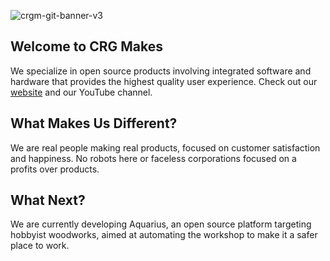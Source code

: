 
![crgm-git-banner-v3](https://github.com/user-attachments/assets/b326ad1a-2025-43a4-8ddf-27b78439ae32)

<!--
![gh-banner](https://repository-images.githubusercontent.com/953102456/9f883fbe-83e5-49f5-a426-85ea9b2fc3c7)
-->

## Welcome to CRG Makes

We specialize in open source products involving integrated software and hardware that provides the highest quality user experience. Check out our [website](https://crgmakes.com) and our YouTube channel.

## What Makes Us Different?

We are real people making real products, focused on customer satisfaction and happiness. No robots here or faceless corporations focused on a profits over products.

## What Next?

We are currently developing Aquarius, an open source platform targeting hobbyist woodworks, aimed at automating the workshop to make it a safer place to work. 

<!--

**Here are some ideas to get you started:**

🙋‍♀️ A short introduction - what is your organization all about?
🌈 Contribution guidelines - how can the community get involved?
👩‍💻 Useful resources - where can the community find your docs? Is there anything else the community should know?
🍿 Fun facts - what does your team eat for breakfast?
🧙 Remember, you can do mighty things with the power of [Markdown](https://docs.github.com/github/writing-on-github/getting-started-with-writing-and-formatting-on-github/basic-writing-and-formatting-syntax)
-->
